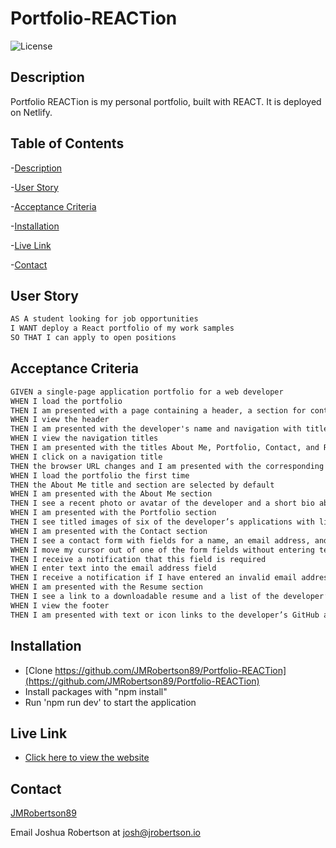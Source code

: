 # Portfolio-REACTion

![License](https://img.shields.io/badge/license-MIT-blue)

## Description
Portfolio REACTion is my personal portfolio, built with REACT. It is deployed on Netlify.

## Table of Contents
-[Description](#description)

-[User Story](#user-story)

-[Acceptance Criteria](#acceptance-criteria)

-[Installation](#installation)

-[Live Link](#live-link)

-[Contact](#contact)


## User Story

```md
AS A student looking for job opportunities
I WANT deploy a React portfolio of my work samples
SO THAT I can apply to open positions
```

## Acceptance Criteria

```md
GIVEN a single-page application portfolio for a web developer
WHEN I load the portfolio
THEN I am presented with a page containing a header, a section for content, and a footer
WHEN I view the header
THEN I am presented with the developer's name and navigation with titles corresponding to different sections of the portfolio
WHEN I view the navigation titles
THEN I am presented with the titles About Me, Portfolio, Contact, and Resume, and the title corresponding to the current section is highlighted
WHEN I click on a navigation title
THEN the browser URL changes and I am presented with the corresponding section below the navigation and that title is highlighted
WHEN I load the portfolio the first time
THEN the About Me title and section are selected by default
WHEN I am presented with the About Me section
THEN I see a recent photo or avatar of the developer and a short bio about them
WHEN I am presented with the Portfolio section
THEN I see titled images of six of the developer’s applications with links to both the deployed applications and the corresponding GitHub repositories
WHEN I am presented with the Contact section
THEN I see a contact form with fields for a name, an email address, and a message
WHEN I move my cursor out of one of the form fields without entering text
THEN I receive a notification that this field is required
WHEN I enter text into the email address field
THEN I receive a notification if I have entered an invalid email address
WHEN I am presented with the Resume section
THEN I see a link to a downloadable resume and a list of the developer’s proficiencies
WHEN I view the footer
THEN I am presented with text or icon links to the developer’s GitHub and LinkedIn profiles, and their profile on a third platform (Stack Overflow, Twitter)
```


## Installation

- [Clone https://github.com/JMRobertson89/Portfolio-REACTion](https://github.com/JMRobertson89/Portfolio-REACTion)
- Install packages with "npm install"
- Run 'npm run dev' to start the application

## Live Link

- [Click here to view the website](https://legendary-brioche-64691d.netlify.app/#about)


## Contact

[JMRobertson89](https://github.com/JMRobertson89)

Email Joshua Robertson at josh@jrobertson.io
